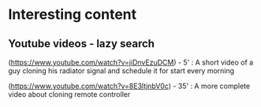 # Interesting content

## Youtube videos - lazy search
(https://www.youtube.com/watch?v=jiDnvEzuDCM) - 5' : A short video of a guy cloning his radiator signal and schedule it for start every morning

(https://www.youtube.com/watch?v=8E3ltjnbV0c) - 35' : A more complete video about cloning remote controller 